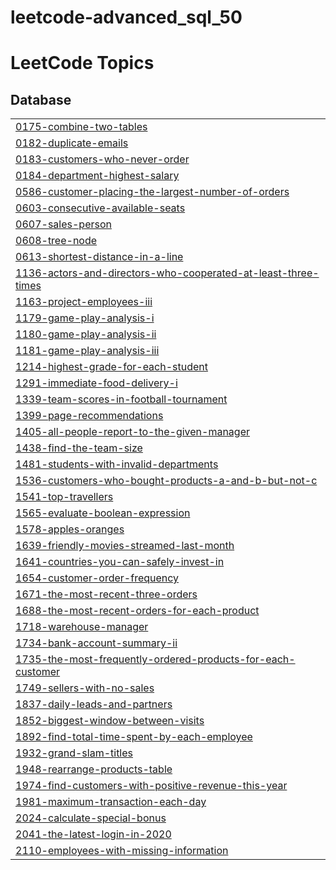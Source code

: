# leetcode-advanced_sql_50
<!---LeetCode Topics Start-->
# LeetCode Topics
## Database
|  |
| ------- |
| [0175-combine-two-tables](https://github.com/mas-tono/leetcode-advanced_sql_50/tree/master/0175-combine-two-tables) |
| [0182-duplicate-emails](https://github.com/mas-tono/leetcode-advanced_sql_50/tree/master/0182-duplicate-emails) |
| [0183-customers-who-never-order](https://github.com/mas-tono/leetcode-advanced_sql_50/tree/master/0183-customers-who-never-order) |
| [0184-department-highest-salary](https://github.com/mas-tono/leetcode-advanced_sql_50/tree/master/0184-department-highest-salary) |
| [0586-customer-placing-the-largest-number-of-orders](https://github.com/mas-tono/leetcode-advanced_sql_50/tree/master/0586-customer-placing-the-largest-number-of-orders) |
| [0603-consecutive-available-seats](https://github.com/mas-tono/leetcode-advanced_sql_50/tree/master/0603-consecutive-available-seats) |
| [0607-sales-person](https://github.com/mas-tono/leetcode-advanced_sql_50/tree/master/0607-sales-person) |
| [0608-tree-node](https://github.com/mas-tono/leetcode-advanced_sql_50/tree/master/0608-tree-node) |
| [0613-shortest-distance-in-a-line](https://github.com/mas-tono/leetcode-advanced_sql_50/tree/master/0613-shortest-distance-in-a-line) |
| [1136-actors-and-directors-who-cooperated-at-least-three-times](https://github.com/mas-tono/leetcode-advanced_sql_50/tree/master/1136-actors-and-directors-who-cooperated-at-least-three-times) |
| [1163-project-employees-iii](https://github.com/mas-tono/leetcode-advanced_sql_50/tree/master/1163-project-employees-iii) |
| [1179-game-play-analysis-i](https://github.com/mas-tono/leetcode-advanced_sql_50/tree/master/1179-game-play-analysis-i) |
| [1180-game-play-analysis-ii](https://github.com/mas-tono/leetcode-advanced_sql_50/tree/master/1180-game-play-analysis-ii) |
| [1181-game-play-analysis-iii](https://github.com/mas-tono/leetcode-advanced_sql_50/tree/master/1181-game-play-analysis-iii) |
| [1214-highest-grade-for-each-student](https://github.com/mas-tono/leetcode-advanced_sql_50/tree/master/1214-highest-grade-for-each-student) |
| [1291-immediate-food-delivery-i](https://github.com/mas-tono/leetcode-advanced_sql_50/tree/master/1291-immediate-food-delivery-i) |
| [1339-team-scores-in-football-tournament](https://github.com/mas-tono/leetcode-advanced_sql_50/tree/master/1339-team-scores-in-football-tournament) |
| [1399-page-recommendations](https://github.com/mas-tono/leetcode-advanced_sql_50/tree/master/1399-page-recommendations) |
| [1405-all-people-report-to-the-given-manager](https://github.com/mas-tono/leetcode-advanced_sql_50/tree/master/1405-all-people-report-to-the-given-manager) |
| [1438-find-the-team-size](https://github.com/mas-tono/leetcode-advanced_sql_50/tree/master/1438-find-the-team-size) |
| [1481-students-with-invalid-departments](https://github.com/mas-tono/leetcode-advanced_sql_50/tree/master/1481-students-with-invalid-departments) |
| [1536-customers-who-bought-products-a-and-b-but-not-c](https://github.com/mas-tono/leetcode-advanced_sql_50/tree/master/1536-customers-who-bought-products-a-and-b-but-not-c) |
| [1541-top-travellers](https://github.com/mas-tono/leetcode-advanced_sql_50/tree/master/1541-top-travellers) |
| [1565-evaluate-boolean-expression](https://github.com/mas-tono/leetcode-advanced_sql_50/tree/master/1565-evaluate-boolean-expression) |
| [1578-apples-oranges](https://github.com/mas-tono/leetcode-advanced_sql_50/tree/master/1578-apples-oranges) |
| [1639-friendly-movies-streamed-last-month](https://github.com/mas-tono/leetcode-advanced_sql_50/tree/master/1639-friendly-movies-streamed-last-month) |
| [1641-countries-you-can-safely-invest-in](https://github.com/mas-tono/leetcode-advanced_sql_50/tree/master/1641-countries-you-can-safely-invest-in) |
| [1654-customer-order-frequency](https://github.com/mas-tono/leetcode-advanced_sql_50/tree/master/1654-customer-order-frequency) |
| [1671-the-most-recent-three-orders](https://github.com/mas-tono/leetcode-advanced_sql_50/tree/master/1671-the-most-recent-three-orders) |
| [1688-the-most-recent-orders-for-each-product](https://github.com/mas-tono/leetcode-advanced_sql_50/tree/master/1688-the-most-recent-orders-for-each-product) |
| [1718-warehouse-manager](https://github.com/mas-tono/leetcode-advanced_sql_50/tree/master/1718-warehouse-manager) |
| [1734-bank-account-summary-ii](https://github.com/mas-tono/leetcode-advanced_sql_50/tree/master/1734-bank-account-summary-ii) |
| [1735-the-most-frequently-ordered-products-for-each-customer](https://github.com/mas-tono/leetcode-advanced_sql_50/tree/master/1735-the-most-frequently-ordered-products-for-each-customer) |
| [1749-sellers-with-no-sales](https://github.com/mas-tono/leetcode-advanced_sql_50/tree/master/1749-sellers-with-no-sales) |
| [1837-daily-leads-and-partners](https://github.com/mas-tono/leetcode-advanced_sql_50/tree/master/1837-daily-leads-and-partners) |
| [1852-biggest-window-between-visits](https://github.com/mas-tono/leetcode-advanced_sql_50/tree/master/1852-biggest-window-between-visits) |
| [1892-find-total-time-spent-by-each-employee](https://github.com/mas-tono/leetcode-advanced_sql_50/tree/master/1892-find-total-time-spent-by-each-employee) |
| [1932-grand-slam-titles](https://github.com/mas-tono/leetcode-advanced_sql_50/tree/master/1932-grand-slam-titles) |
| [1948-rearrange-products-table](https://github.com/mas-tono/leetcode-advanced_sql_50/tree/master/1948-rearrange-products-table) |
| [1974-find-customers-with-positive-revenue-this-year](https://github.com/mas-tono/leetcode-advanced_sql_50/tree/master/1974-find-customers-with-positive-revenue-this-year) |
| [1981-maximum-transaction-each-day](https://github.com/mas-tono/leetcode-advanced_sql_50/tree/master/1981-maximum-transaction-each-day) |
| [2024-calculate-special-bonus](https://github.com/mas-tono/leetcode-advanced_sql_50/tree/master/2024-calculate-special-bonus) |
| [2041-the-latest-login-in-2020](https://github.com/mas-tono/leetcode-advanced_sql_50/tree/master/2041-the-latest-login-in-2020) |
| [2110-employees-with-missing-information](https://github.com/mas-tono/leetcode-advanced_sql_50/tree/master/2110-employees-with-missing-information) |
<!---LeetCode Topics End-->